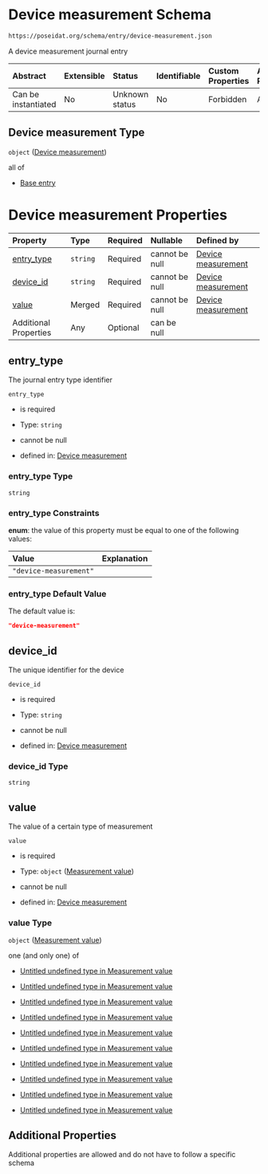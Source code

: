 # Device measurement Schema

```txt
https://poseidat.org/schema/entry/device-measurement.json
```

A device measurement journal entry

| Abstract            | Extensible | Status         | Identifiable | Custom Properties | Additional Properties | Access Restrictions | Defined In                                                                              |
| :------------------ | :--------- | :------------- | :----------- | :---------------- | :-------------------- | :------------------ | :-------------------------------------------------------------------------------------- |
| Can be instantiated | No         | Unknown status | No           | Forbidden         | Allowed               | none                | [device-measurement.json](schemas/entry/device-measurement.json "open original schema") |

## Device measurement Type

`object` ([Device measurement](device-measurement.md))

all of

*   [Base entry](arrival-allof-base-entry.md "check type definition")

# Device measurement Properties

| Property                  | Type     | Required | Nullable       | Defined by                                                                                                                                                       |
| :------------------------ | :------- | :------- | :------------- | :--------------------------------------------------------------------------------------------------------------------------------------------------------------- |
| [entry_type](#entry_type) | `string` | Required | cannot be null | [Device measurement](device-measurement-properties-entry_type.md "https://poseidat.org/schema/entry/device-measurement.json#/properties/entry_type")             |
| [device_id](#device_id)   | `string` | Required | cannot be null | [Device measurement](device-measurement-properties-device_id.md "https://poseidat.org/schema/entry/device-measurement.json#/properties/device_id")               |
| [value](#value)           | Merged   | Required | cannot be null | [Device measurement](device-measurement-properties-measurement-value.md "https://poseidat.org/schema/core/measurement/measurement-value.json#/properties/value") |
| Additional Properties     | Any      | Optional | can be null    |                                                                                                                                                                  |

## entry_type

The journal entry type identifier

`entry_type`

*   is required

*   Type: `string`

*   cannot be null

*   defined in: [Device measurement](device-measurement-properties-entry_type.md "https://poseidat.org/schema/entry/device-measurement.json#/properties/entry_type")

### entry_type Type

`string`

### entry_type Constraints

**enum**: the value of this property must be equal to one of the following values:

| Value                  | Explanation |
| :--------------------- | :---------- |
| `"device-measurement"` |             |

### entry_type Default Value

The default value is:

```json
"device-measurement"
```

## device_id

The unique identifier for the device

`device_id`

*   is required

*   Type: `string`

*   cannot be null

*   defined in: [Device measurement](device-measurement-properties-device_id.md "https://poseidat.org/schema/entry/device-measurement.json#/properties/device_id")

### device_id Type

`string`

## value

The value of a certain type of measurement

`value`

*   is required

*   Type: `object` ([Measurement value](device-measurement-properties-measurement-value.md))

*   cannot be null

*   defined in: [Device measurement](device-measurement-properties-measurement-value.md "https://poseidat.org/schema/core/measurement/measurement-value.json#/properties/value")

### value Type

`object` ([Measurement value](device-measurement-properties-measurement-value.md))

one (and only one) of

*   [Untitled undefined type in Measurement value](measurement-value-oneof-0.md "check type definition")

*   [Untitled undefined type in Measurement value](measurement-value-oneof-1.md "check type definition")

*   [Untitled undefined type in Measurement value](measurement-value-oneof-2.md "check type definition")

*   [Untitled undefined type in Measurement value](measurement-value-oneof-3.md "check type definition")

*   [Untitled undefined type in Measurement value](measurement-value-oneof-4.md "check type definition")

*   [Untitled undefined type in Measurement value](measurement-value-oneof-5.md "check type definition")

*   [Untitled undefined type in Measurement value](measurement-value-oneof-6.md "check type definition")

*   [Untitled undefined type in Measurement value](measurement-value-oneof-7.md "check type definition")

*   [Untitled undefined type in Measurement value](measurement-value-oneof-8.md "check type definition")

*   [Untitled undefined type in Measurement value](measurement-value-oneof-9.md "check type definition")

## Additional Properties

Additional properties are allowed and do not have to follow a specific schema
